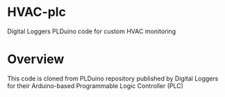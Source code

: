 # HVAC-plc
Digital Loggers PLDuino code for custom HVAC monitoring

# Overview
This code is cloned from PLDuino repository published by Digital Loggers for their Arduino-based Programmable Logic Controller (PLC)
